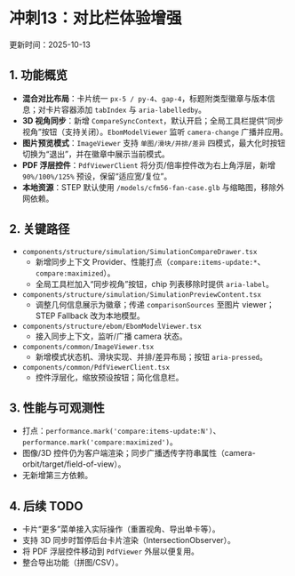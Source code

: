 # 冲刺13：对比栏体验增强

更新时间：2025-10-13

## 1. 功能概览
- **混合对比布局**：卡片统一 `px-5 / py-4`、`gap-4`，标题附类型徽章与版本信息；对卡片容器添加 `tabIndex` 与 `aria-labelledby`。
- **3D 视角同步**：新增 `CompareSyncContext`，默认开启；全局工具栏提供“同步视角”按钮（支持关闭）。`EbomModelViewer` 监听 `camera-change` 广播并应用。
- **图片预览模式**：`ImageViewer` 支持 `单图/滑块/并排/差异` 四模式，最大化时按钮切换为“退出”，并在徽章中展示当前模式。
- **PDF 浮层控件**：`PdfViewerClient` 将分页/倍率控件改为右上角浮层，新增 `90%/100%/125%` 预设，保留“适应宽/复位”。
- **本地资源**：STEP 默认使用 `/models/cfm56-fan-case.glb` 与缩略图，移除外网依赖。

## 2. 关键路径
- `components/structure/simulation/SimulationCompareDrawer.tsx`
  - 新增同步上下文 Provider、性能打点（`compare:items-update:*`、`compare:maximized`）。
  - 全局工具栏加入“同步视角”按钮，chip 列表移除时提供 `aria-label`。
- `components/structure/simulation/SimulationPreviewContent.tsx`
  - 调整几何信息展示为徽章；传递 `comparisonSources` 至图片 viewer；STEP Fallback 改为本地模型。
- `components/structure/ebom/EbomModelViewer.tsx`
  - 接入同步上下文，监听/广播 camera 状态。
- `components/common/ImageViewer.tsx`
  - 新增模式状态机、滑块实现、并排/差异布局；按钮 `aria-pressed`。
- `components/common/PdfViewerClient.tsx`
  - 控件浮层化，缩放预设按钮；简化信息栏。

## 3. 性能与可观测性
- 打点：`performance.mark('compare:items-update:N')`、`performance.mark('compare:maximized')`。
- 图像/3D 控件仍为客户端渲染；同步广播透传字符串属性（camera-orbit/target/field-of-view）。
- 无新增第三方依赖。

## 4. 后续 TODO
- 卡片“更多”菜单接入实际操作（重置视角、导出单卡等）。
- 支持 3D 同步时暂停后台卡片渲染（IntersectionObserver）。
- 将 PDF 浮层控件移动到 `PdfViewer` 外层以便复用。
- 整合导出功能（拼图/CSV）。
